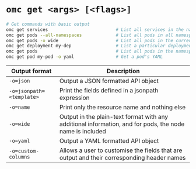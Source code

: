 # `omc get <args> [<flags>]`
```bash
# Get commands with basic output
omc get services                          # List all services in the namespace
omc get pods --all-namespaces             # List all pods in all namespaces
omc get pods -o wide                      # List all pods in the current namespace, with more details
omc get deployment my-dep                 # List a particular deployment
omc get pods                              # List all pods in the namespace
omc get pod my-pod -o yaml                # Get a pod's YAML
```

| Output format             | Description                                                                                               | 
|---------------------------|-----------------------------------------------------------------------------------------------------------|
| `-o=json`                 | Output a JSON formatted API object                                                                        |
| `-o=jsonpath=<template>`  | Print the fields defined in a jsonpath expression                                                         |
| `-o=name`                 | Print only the resource name and nothing else                                                             | 
| `-o=wide`                 | Output in the plain-text format with any additional information, and for pods, the node name is included  | 
| `-o=yaml`                 | Output a YAML formatted API object                                                                        | 
| `-o=custom-columns`       | Allows a user to customise the fields that are output and their corresponding header names                | 
